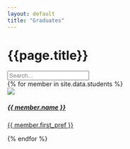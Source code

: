 ```yaml
---
layout: default
title: "Graduates"
---
```


<div class="container mt-4">
	<h1 class="mb-3">{{page.title}}</h1>
	<input id="graduateSearch" type="search" class="form-control mb-2" placeholder="Search..." aria-label="Search">
	<div class="row">
		{% for member in site.data.students %}
		<div class="search-item col-md-4 p-2 text-center" aria-label="{{ member.name }}">
			<a href="{{ member.linkedin }}">
				<div class="card text-white card-dark">
					<div class="card-body">
						<img src="/assets/images/graduates/{{ member.image }}" loading="lazy" class="p-3 w-75 rounded-circle">
						<h5 class="card-title ala-font">{{ member.name }}</h5>
						<p class="card-text">{{ member.first_pref }}</p>
					</div>
				</div>
			</a>
		</div>
		{% endfor %}
	</div>
</div>

<script>
document.getElementById("graduateSearch").addEventListener("input", function(e) {

	const query = e.target.value.toLowerCase().trim();
	let items = document.getElementsByClassName("search-item");
	
	for (let i = 0; i < items.length; ++i) {
		const item = items[i];
		// Get graduate name from aria-label
		const name = item.getAttribute("aria-label").toLowerCase().trim();
		// startsWith is better than fuzzy search since it gives more predictable results
		// E.g. "Ru" matches "Ruben" instead of Nathan's alternate name "Trung Hieu"
		const name_match = name.startsWith(query);
		// Also search for alternate names within brackets
		// E.g. "Gogo (Yilang) Shi" matches both "Gogo" and "Yilang"
		const alt_name = /\(([^)]+)\)/.exec(name);
		const alt_match = alt_name && alt_name[1].startsWith(query);
		// Hide non-matching items
		item.style.display = (name_match || alt_match) ? "block" : "none";
	}
});
</script>